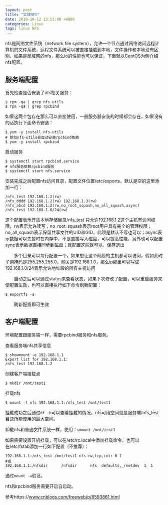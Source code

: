 ```yaml
---
layout: post
title: "实践NFS"
date: 2018-10-12 13:53:00 +0800
categories: Linux
tags: linux NFS
---
```


nfs是网络文件系统（network file system），允许一个节点通过网络访问远程计算机的文件系统，远程文件系统可以被直接挂载到本地，文件操作和本地没有区别，如果是局域网的nfs，那么io的性能也可以保证，下面就以CentOS为例介绍nfs配置。

## 服务端配置

首先检查是否安装了nfs相关服务：

```shell
$ rpm -qa | grep nfs-utils
$ rpm -qa | grep rpcbind
```

如果这两个包存在那么可以直接使用，一般服务器安装的时候都会存在，如果没有的话执行下面命令安装：

```shell
$ yum -y install nfs-utils
# 貌似nfs-utils会自动安装rpcbind依赖
$ yum -y install rpcbind
```

启动服务

```shell
$ systemctl start rpcbind.service
# nfs服务依赖rpcbind服务
$ systemctl start nfs.service
```

安装完成之后配置nfs访问目录，配置文件位置/etc/exports，默认是空的这里添加一行：

```
/nfs_test 192.168.1.2(rw)
/nfs_dddd 192.168.1.2(rw) 192.168.1.3(rw)
/nfs_abcd 192.168.1.2(rw,no_root_squash,no_all_squash,async)
/nfs_test 192.168.1.0/24(rw)
```

这个配置表示开放本地存储目录/nfs_test 只允许192.168.1.2这个主机有访问权限，rw表示允许读写；no_root_squash表示root用户具有完全的管理权限；no_all_squash表示保留共享文件的UID和GID，此项是默认不写也可以；async表示数据可以先暂时在内存中，不是直接写入磁盘，可以提高性能，另外也可以配置sync表示数据直接同步到磁盘；就配置这些就可以，保存退出

　　多个目录可以每行配置一个，如果想让这个网段的主机都可以访问，假如此时子网掩码是255.255.255.0，网关是192.168.1.0，那么ip那里可以写成192.168.1.0/24表示允许地址段的所有主机访问

　　启动之后可以通过status来查看状态，如果下次修改了配置，可以重启服务来使配置生效，也可以直接执行如下命令刷新配置：

```shell
$ exportfs -a
```

　　刷新配置即可生效

## 客户端配置

环境配置跟服务端一样，需要rpcbind服务和nfs服务。

查看服务端nfs共享信息

```shell
$ showmount -e 192.168.1.1
Export list for 192.168.1.1:
/nfs_test 192.168.1.2
```

创建客户端挂载点　　

```shell
$ mkdir /mnt/test1
```

挂载nfs

```shell
$ mount -t nfs 192.168.1.1:/nfs_test /mnt/test1 
```

挂载成功之后通过` df -h `可以查看挂载的情况，nfs可用空间就是服务端/nfs_test目录所能使用的最大空间。

卸载nfs和普通文件系统一样，使用：`umount /mnt/test1`

如果需要设置开机挂载，可以在/etc/rc.local中添加挂载命令，也可以在/etc/fstab添加一行如下配置（不推荐）：

```
192.168.1.1:/nfs_test /mnt/test1 nfs rw,tcp,intr 0 1
#或
192.168.1.1:/nfsdir      /nfsdir      nfs  defaults,_rnetdev  1  1
```

通过`mount -a`验证。

nfs和rpcbind服务需要开启自启动。

参考https://www.cnblogs.com/freeweb/p/6593861.html